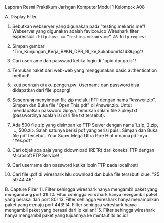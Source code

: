 Laporan Resmi Praktikum Jaringan Komputer Modul 1 Kelompok A08

A. Display Filter
1. Sebutkan webserver yang digunakan pada "testing.mekanis.me"!
Webserver yang digunakan adalah favicon.ico
Wireshark filter expression :
``http.host == “testing.mekanis.me” && http.request``

2. Simpan gambar "Tim_Kunjungan_Kerja_BAKN_DPR_RI_ke_Sukabumi141436.jpg"!
3. Cari username dan password ketika login di "ppid.dpr.go.id"!
4. Temukan paket dari web-web yang menggunakan basic authentication method!
5. Ikuti perintah di aku.pengen.pw! Username dan password bisa didapatkan dari file .pcapng!
6. Seseorang menyimpan file zip melalui FTP dengan nama "Answer.zip". Simpan dan Buka file "Open This.pdf" di Answer.zip. Untuk mendapatkan password zipnya, temukan dalam file zipkey.txt (passwordnya adalah isi dari file txt tersebut).
7. Ada 500 file zip yang disimpan ke FTP Server dengan nama 1.zip, 2.zip, ..., 500.zip. Salah satunya berisi pdf yang berisi puisi. Simpan dan Buka file pdf tersebut.
Your Super Mega Ultra Rare Hint = nama pdf-nya "Yes.pdf"
8. Cari objek apa saja yang didownload (RETR) dari koneksi FTP dengan Microsoft FTP Service!
9. Cari username dan password ketika login FTP pada localhost!
10. Cari file .pdf di wireshark lalu download dan buka file tersebut!
clue: "25 50 44 46" 

B. Capture Filter
11. Filter sehingga wireshark hanya mengambil paket yang mengandung port 21!
12. Filter sehingga wireshark hanya mengambil paket yang berasal dari port 80!
13. Filter sehingga wireshark hanya menampilkan paket yang menuju port 443!
14. Filter sehingga wireshark hanya mengambil paket yang berasal dari ip kalian!
15. Filter sehingga wireshark hanya mengambil paket yang tujuannya ke monta.if.its.ac.id!
